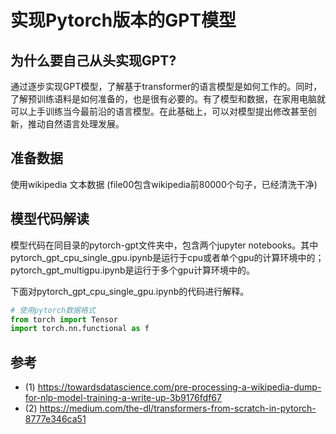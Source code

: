 # 实现Pytorch版本的GPT模型

## 为什么要自己从头实现GPT?

通过逐步实现GPT模型，了解基于transformer的语言模型是如何工作的。同时，了解预训练语料是如何准备的，也是很有必要的。有了模型和数据，在家用电脑就可以上手训练当今最前沿的语言模型。在此基础上，可以对模型提出修改甚至创新，推动自然语言处理发展。

## 准备数据

使用wikipedia 文本数据 (file00包含wikipedia前80000个句子，已经清洗干净)


## 模型代码解读

模型代码在同目录的pytorch-gpt文件夹中，包含两个jupyter notebooks。其中pytorch_gpt_cpu_single_gpu.ipynb是运行于cpu或者单个gpu的计算环境中的；pytorch_gpt_multigpu.ipynb是运行于多个gpu计算环境中的。

下面对pytorch_gpt_cpu_single_gpu.ipynb的代码进行解释。

```python
# 使用pytorch数据格式
from torch import Tensor
import torch.nn.functional as f
```


## 参考
* (1) https://towardsdatascience.com/pre-processing-a-wikipedia-dump-for-nlp-model-training-a-write-up-3b9176fdf67
* (2) https://medium.com/the-dl/transformers-from-scratch-in-pytorch-8777e346ca51
